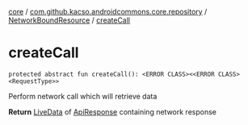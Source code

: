 [core](../../index.md) / [com.github.kacso.androidcommons.core.repository](../index.md) / [NetworkBoundResource](index.md) / [createCall](.)

# createCall

`protected abstract fun createCall(): <ERROR CLASS><<ERROR CLASS><RequestType>>`

Perform network call which will retrieve data

**Return**
[LiveData](#) of [ApiResponse](#) containing network response

